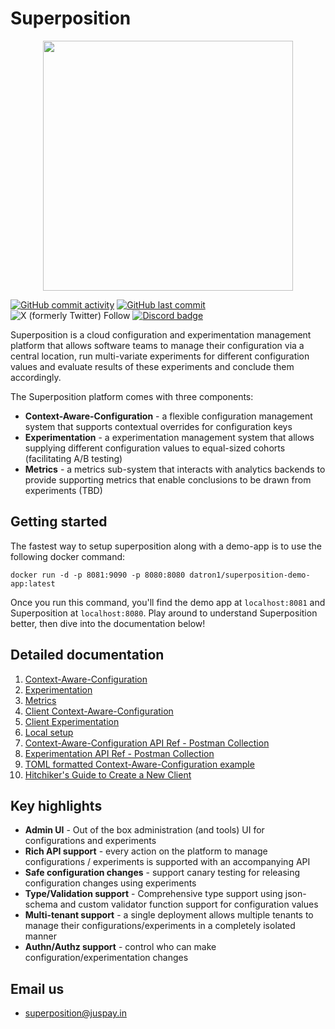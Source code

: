 # Superposition

<p align="center">
<img src="https://juspay.io/images/superposition/logo.jpg" alttext="Superposition Logo" width="400">
</p>

[![GitHub commit activity](https://img.shields.io/github/commit-activity/m/juspay/superposition)](https://github.com/juspay/superposition/pulse) 
[![GitHub last commit](https://img.shields.io/github/last-commit/juspay/superposition)](https://github.com/juspay/superposition/commits/main)  ![X (formerly Twitter) Follow](https://img.shields.io/twitter/follow/superpositionJP)  [![Discord badge](https://img.shields.io/discord/1280216553350107258?label=Discord&logo=Discord)](https://discord.gg/KMh2eNSdxV) 


Superposition is a cloud configuration and experimentation management platform that allows software teams to manage their configuration via a central location, run multi-variate experiments for different configuration values and evaluate results of these experiments and conclude them accordingly.

The Superposition platform comes with three components:

* **Context-Aware-Configuration** - a flexible configuration management system that supports contextual overrides for configuration keys
* **Experimentation** - a experimentation management system that allows supplying different configuration values to equal-sized cohorts (facilitating A/B testing)
* **Metrics** - a metrics sub-system that interacts with analytics backends to provide supporting metrics that enable conclusions to be drawn from experiments (TBD)

## Getting started

The fastest way to setup superposition along with a demo-app is to use the following docker command:

```
docker run -d -p 8081:9090 -p 8080:8080 datron1/superposition-demo-app:latest
```

Once you run this command, you'll find the demo app at `localhost:8081` and Superposition at `localhost:8080`. Play around to understand Superposition better, then dive into the documentation below!

## Detailed documentation
1. [Context-Aware-Configuration](docs/context-aware-config.md)
2. [Experimentation](docs/experimentation.md)
3. [Metrics](docs/metrics.md)
4. [Client Context-Aware-Configuration](docs/client-context-aware-configuration.md)
4. [Client Experimentation](docs/client-experimentation.md)
5. [Local setup](docs/setup.md)
6. [Context-Aware-Configuration API Ref - Postman Collection](postman/cac.postman_collection.json)
7. [Experimentation API Ref - Postman Collection](postman/experimentation-platform.postman_collection.json)
8. [TOML formatted Context-Aware-Configuration example](docs/cac-toml.md)
9. [Hitchiker's Guide to Create a New Client](docs/creating-client.md)

## Key highlights
* **Admin UI** - Out of the box administration (and tools) UI for configurations and experiments
* **Rich API support** - every action on the platform to manage configurations / experiments is supported with an accompanying API
* **Safe configuration changes** - support canary testing for releasing configuration changes using experiments
* **Type/Validation support** - Comprehensive type support using json-schema and custom validator function support for configuration values
* **Multi-tenant support** - a single deployment allows multiple tenants to manage their configurations/experiments in a completely isolated manner
* **Authn/Authz support** - control who can make configuration/experimentation changes

## Email us
* [superposition@juspay.in](mailto:superposition@juspay.in)
